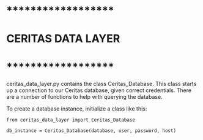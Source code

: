 # ******************
# CERITAS DATA LAYER
# ******************

ceritas_data_layer.py contains the class Ceritas_Database.
This class starts up a connection to our Ceritas database, given correct credentials.
There are a number of functions to help with querying the database.

To create a database instance, initialize a class like this:
```
from ceritas_data_layer import Ceritas_Database

db_instance = Ceritas_Database(database, user, password, host)
```
